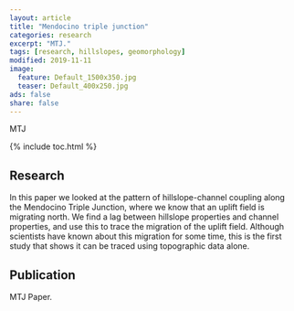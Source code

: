 ```yaml
---
layout: article
title: "Mendocino triple junction"
categories: research
excerpt: "MTJ."
tags: [research, hillslopes, geomorphology]
modified: 2019-11-11
image:
  feature: Default_1500x350.jpg
  teaser: Default_400x250.jpg
ads: false
share: false
---
```

MTJ

{% include toc.html %}

## Research

  In this paper we looked at the pattern of hillslope-channel coupling along the Mendocino Triple Junction, where we know that an uplift field is migrating north. We find a lag between hillslope properties and channel properties, and use this to trace the migration of the uplift field. Although scientists have known about this migration for some time, this is the first study that shows it can be traced using topographic data alone. 
  
## Publication

  MTJ Paper.
